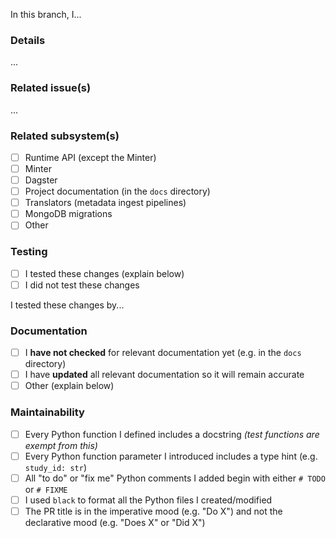 <!--┌─────────────────────────────────────────────────────────────────────────┐
    │ 1. Summary (required)                                                   │
    │                                                                         │
    │ Summarize the changes you made on this branch. This is typically a more │
    │ detailed restatement of the PR title.                                   │
    │                                                                         │
    │ Example: "In this branch, I updated the `/studies/{study_id}` endpoint  │
    │           so it returns an HTTP 404 response when the specified study   │
    │           does not exist."                                              │
    └─────────────────────────────────────────────────────────────────────────┘-->

In this branch, I...

### Details

<!--┌─────────────────────────────────────────────────────────────────────────┐
    │ 2. Details (optional)                                                   │
    │                                                                         │
    │ Provide additional information you think readers will find useful.      │
    │ Readers include PR reviewers, release note authors, app debuggers, and  │
    │ your future self. Additional information might include motivation,      │
    │ rationale, and a description of how things used to be.                  │
    │                                                                         │
    │ Example: "It previously returned an HTTP 404 response and an empty      │
    │           JSON object."                                                 │
    └─────────────────────────────────────────────────────────────────────────┘-->

...

### Related issue(s)

<!--┌─────────────────────────────────────────────────────────────────────────┐
    │ 3. Related issue(s) (optional)                                          │
    │                                                                         │
    │ Link to any GitHub issue(s) this branch was designed to resolve.        │
    │                                                                         │
    │ Example: "Fixes #12345"                                                 │
    └─────────────────────────────────────────────────────────────────────────┘-->

...

### Related subsystem(s)

<!--┌─────────────────────────────────────────────────────────────────────────┐
    │ 4. Related subsystem(s) (required)                                      │
    │                                                                         │
    │ Mark the checkbox next to each subsystem related to the changes in this │
    │ branch. This information might influence who you request reviews from.  │
    │                                                                         │
    │ Example: If you modified the `/studies/{study_id}` API endpoint,        │
    │          mark the checkbox next to "Runtime API (except the Minter)".   │
    └─────────────────────────────────────────────────────────────────────────┘-->

- [ ] Runtime API (except the Minter)
- [ ] Minter
- [ ] Dagster
- [ ] Project documentation (in the `docs` directory)
- [ ] Translators (metadata ingest pipelines)
- [ ] MongoDB migrations
- [ ] Other

### Testing

<!--┌─────────────────────────────────────────────────────────────────────────┐
    │ 5. Testing (required)                                                   │
    │                                                                         │
    │ Indicate whether you have already tested the changes this branch        │
    │ contains; and, if so, how someone other than you can test them. That    │
    │ may involve attaching example files or ad hoc test instructions.        │
    │                                                                         │
    │ Example: "I tested these changes by adding a pytest test that ensures   │
    │           the database does not contain a Study whose ID is `foo`,      │
    │           then submits an HTTP request to `/studies/foo` and confirms   │
    │           the response status is 404."                                  │
    └─────────────────────────────────────────────────────────────────────────┘-->

- [ ] I tested these changes (explain below)
- [ ] I did not test these changes

I tested these changes by...

### Documentation

<!--┌─────────────────────────────────────────────────────────────────────────┐
    │ 6. Documentation (required)                                             │
    │                                                                         │
    │ Indicate whether, in this branch, you have updated all documentation    │
    │ that would otherwise become inaccurate if this branch were to be        │
    │ merged in.                                                              │
    └─────────────────────────────────────────────────────────────────────────┘-->

- [ ] I **have not checked** for relevant documentation yet (e.g. in the `docs` directory)
- [ ] I have **updated** all relevant documentation so it will remain accurate
- [ ] Other (explain below)

### Maintainability

<!--┌─────────────────────────────────────────────────────────────────────────┐
    │ 7. Maintainability (required)                                           │
    │                                                                         │
    │ Indicate whether you have done each of these things that can make code  │
    │ easier to maintain, whether by your teammates or by your future self.   │
    └─────────────────────────────────────────────────────────────────────────┘-->

- [ ] Every Python function I defined includes a docstring _(test functions are exempt from this)_
- [ ] Every Python function parameter I introduced includes a type hint (e.g. `study_id: str`)
- [ ] All "to do" or "fix me" Python comments I added begin with either `# TODO` or `# FIXME`
- [ ] I used `black` to format all the Python files I created/modified
- [ ] The PR title is in the imperative mood (e.g. "Do X") and not the declarative mood (e.g. "Does X" or "Did X")
